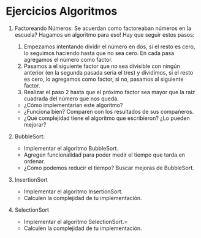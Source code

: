 # Ejercicios Algoritmos

1. Factoreando Números:
	Se acuerdan como factoreaban números en la escuela? Hagamos un algoritmo para eso! Hay que seguir estos pasos:
	1. Empezamos intentando dividir el número en dos, si el resto es cero, lo seguimos haciendo hasta que no sea cero. En cada pasa agregamos el número como factor.
	2. Pasamos a el siguiente factor que no sea divisible con ningún anterior (en la segunda pasada seria el tres) y dividimos, si el resto es cero, lo agregamos como factor, si no, pasamos al siguiente factor.
	3. Realizar el paso 2 hasta que el próximo factor sea mayor que la raíz cuadrada del número que nos queda.

	- ¿Cómo implementarian este algoritmo?
	- ¿Funciona bien? Comparen con los resultados de sus compañeros.
	- ¿Qué complejidad tiene el algoritmo que escribieron? ¿Lo pueden mejorar?

2. BubbleSort:
	* Implementar el algoritmo BubbleSort.
	* Agregen funcionalidad para poder medir el tiempo que tarda en ordenar.
	* ¿Como podemos reducir el tiempo? Buscar mejoras de BubbleSort.


2. InsertionSort
	* Implementar el algoritmo InsertionSort.
	* Calculen la complejidad de tu implementación.

3. SelectionSort
	* Implementar el algoritmo SelectionSort.=
	* Calculen la complejidad de tu implementación.	
